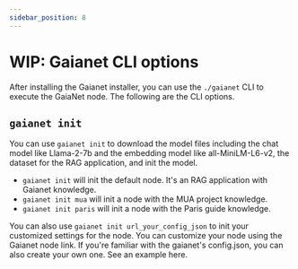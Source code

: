 ```yaml
---
sidebar_position: 8
---
```


# WIP: Gaianet CLI options

After installing the Gaianet installer, you can use the `./gaianet` CLI to execute the GaiaNet node. The following are the CLI options.

## `gaianet init`

You can use `gaianet init` to download the model files including the chat model like Llama-2-7b and the embedding model like all-MiniLM-L6-v2, the dataset for the RAG application, and init the model.

* `gaianet init` will init the default node. It's an RAG application with Gaianet knowledge.
* `gaianet init mua` will init a node with the MUA project knowledge.
* `gaianet init paris` will init a node with the Paris guide knowledge.

You can also use `gaianet init url_your_config_json` to init your customized settings for the node. You can customize your node using the Gaianet node link. If you're familiar with the gaianet's config.json, you can also create your own one. See an example here.

